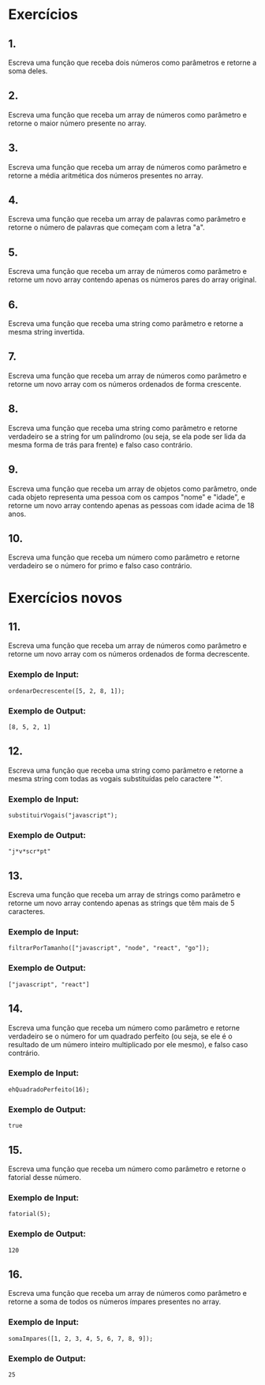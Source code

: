 # Exercícios

## 1.

Escreva uma função que receba dois números como parâmetros e retorne a soma deles.

## 2.

Escreva uma função que receba um array de números como parâmetro e retorne o maior número presente no array.

## 3.

Escreva uma função que receba um array de números como parâmetro e retorne a média aritmética dos números presentes no array.

## 4.

Escreva uma função que receba um array de palavras como parâmetro e retorne o número de palavras que começam com a letra "a".

## 5.

Escreva uma função que receba um array de números como parâmetro e retorne um novo array contendo apenas os números pares do array original.

## 6.

Escreva uma função que receba uma string como parâmetro e retorne a mesma string invertida.

## 7. 

Escreva uma função que receba um array de números como parâmetro e retorne um novo array com os números ordenados de forma crescente.

## 8.

Escreva uma função que receba uma string como parâmetro e retorne verdadeiro se a string for um palíndromo (ou seja, se ela pode ser lida da mesma forma de trás para frente) e falso caso contrário.

## 9.

Escreva uma função que receba um array de objetos como parâmetro, onde cada objeto representa uma pessoa com os campos "nome" e "idade", e retorne um novo array contendo apenas as pessoas com idade acima de 18 anos.

## 10.

Escreva uma função que receba um número como parâmetro e retorne verdadeiro se o número for primo e falso caso contrário.

# Exercícios novos

## 11.

Escreva uma função que receba um array de números como parâmetro e retorne um novo array com os números ordenados de forma decrescente.

### Exemplo de Input:

```
ordenarDecrescente([5, 2, 8, 1]);
```

### Exemplo de Output:

```
[8, 5, 2, 1]
```

## 12.

Escreva uma função que receba uma string como parâmetro e retorne a mesma string com todas as vogais substituídas pelo caractere '*'.

### Exemplo de Input:

```
substituirVogais("javascript");
```

### Exemplo de Output:

```
"j*v*scr*pt"
```

## 13.

Escreva uma função que receba um array de strings como parâmetro e retorne um novo array contendo apenas as strings que têm mais de 5 caracteres.

### Exemplo de Input:

```
filtrarPorTamanho(["javascript", "node", "react", "go"]);
```

### Exemplo de Output:

```
["javascript", "react"]
```

## 14.

Escreva uma função que receba um número como parâmetro e retorne verdadeiro se o número for um quadrado perfeito (ou seja, se ele é o resultado de um número inteiro multiplicado por ele mesmo), e falso caso contrário.

### Exemplo de Input:

```
ehQuadradoPerfeito(16);
```

### Exemplo de Output:

```
true
```

## 15.

Escreva uma função que receba um número como parâmetro e retorne o fatorial desse número.

### Exemplo de Input:

```
fatorial(5);
```

### Exemplo de Output:

```
120
```

## 16.

Escreva uma função que receba um array de números como parâmetro e retorne a soma de todos os números ímpares presentes no array.

### Exemplo de Input:

```
somaImpares([1, 2, 3, 4, 5, 6, 7, 8, 9]);
```

### Exemplo de Output:

```
25
```

